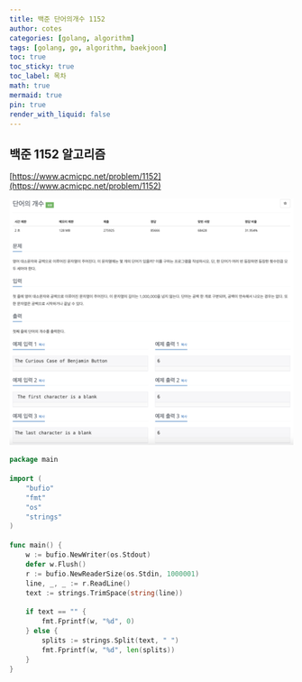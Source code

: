 ```yaml
---
title: 백준 단어의개수 1152
author: cotes
categories: [golang, algorithm]
tags: [golang, go, algorithm, baekjoon]
toc: true
toc_sticky: true
toc_label: 목차
math: true
mermaid: true
pin: true
render_with_liquid: false
---
```


## 백준 1152 알고리즘  
[https://www.acmicpc.net/problem/1152](https://www.acmicpc.net/problem/1152)

!["1152"](/assets/img/algorithm/baekjoon_1152.png)  

```go
package main

import (
	"bufio"
	"fmt"
	"os"
	"strings"
)

func main() {
	w := bufio.NewWriter(os.Stdout)
	defer w.Flush()
	r := bufio.NewReaderSize(os.Stdin, 1000001)
	line, _, _ := r.ReadLine()
	text := strings.TrimSpace(string(line))

	if text == "" {
		fmt.Fprintf(w, "%d", 0)
	} else {
		splits := strings.Split(text, " ")
		fmt.Fprintf(w, "%d", len(splits))
	}
}

```